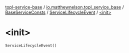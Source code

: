 [topl-service-base](../../../index.md) / [io.matthewnelson.topl_service_base](../../index.md) / [BaseServiceConsts](../index.md) / [ServiceLifecycleEvent](index.md) / [&lt;init&gt;](./-init-.md)

# &lt;init&gt;

`ServiceLifecycleEvent()`